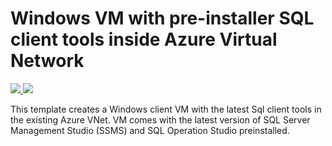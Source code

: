 # Windows VM with pre-installer SQL client tools inside Azure Virtual Network
<a href="https://portal.azure.com/#create/Microsoft.Template/uri/https%3A%2F%2Fraw.githubusercontent.com%2FAzure%2Fazure-quickstart-templates%2Fmaster%2F201-vm-win-vnet-sql-tools%2Fazuredeploy.json" target="_blank">
    <img src="http://azuredeploy.net/deploybutton.png"/>
</a>
<a href="http://armviz.io/#/?load=https%3A%2F%2Fraw.githubusercontent.com%2Fmaster%2Fazure-quickstart-templates%2Fmaster%2F201-vm-win-vnet-sql-tools%2Fazuredeploy.json" target="_blank">
    <img src="http://armviz.io/visualizebutton.png"/>
</a>

This template creates a Windows client VM with the latest Sql client tools in the existing Azure VNet. VM comes with the latest version of SQL Server Management Studio (SSMS) and SQL Operation Studio preinstalled.

